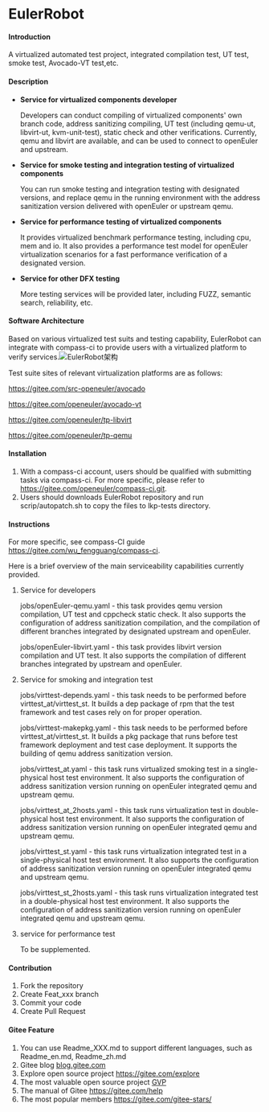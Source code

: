 #  EulerRobot

####  Introduction

A virtualized automated test project, integrated compilation test, UT test, smoke test, Avocado-VT test,etc.

#### Description

- **Service for virtualized components developer**

  Developers can conduct compiling of virtualized components' own branch code,  address sanitizing compiling, UT test (including qemu-ut, libvirt-ut, kvm-unit-test), static check and other verifications. Currently, qemu and libvirt are available, and can be used to connect to openEuler and upstream.

- **Service for smoke testing and integration testing of virtualized components**

  You can run smoke testing and integration testing with designated versions, and replace qemu in the running environment with the address sanitization version delivered with openEuler or upstream qemu.

- **Service for performance testing of virtualized components**

  It provides virtualized benchmark performance testing, including cpu, mem and io. It also provides a performance test model for openEuler virtualization scenarios for a fast performance verification of a designated version.

- **Service for other DFX testing**

  More testing services will be provided later, including FUZZ, semantic search, reliability, etc.

#### Software Architecture

Based on various virtualized test suits and testing capability, EulerRobot can integrate with compass-ci to provide users with a virtualized platform to verify services.![EulerRobot架构](https://gitee.com/openeuler/EulerRobot/raw/master/docs/design/EulerRobot-architecture.png)

Test suite sites of relevant virtualization platforms are as follows:

<https://gitee.com/src-openeuler/avocado>

<https://gitee.com/openeuler/avocado-vt>

<https://gitee.com/openeuler/tp-libvirt>

<https://gitee.com/openeuler/tp-qemu>

####  Installation

1. With a compass-ci account, users should be qualified with submitting tasks via compass-ci. For more specific, please refer to <https://gitee.com/openeuler/compass-ci.git>.
2. Users should downloads EulerRobot repository and run scrip/autopatch.sh to copy the files to lkp-tests directory.

####  Instructions

For more specific, see compass-CI guide https://gitee.com/wu_fengguang/compass-ci.

Here is a brief overview of the main serviceability capabilities currently provided.

1. Service for developers

   jobs/openEuler-qemu.yaml - this task provides qemu version compilation, UT test and cppcheck static check. It also supports the configuration of address sanitization compilation, and the compilation of different branches integrated by designated upstream and openEuler.

   jobs/openEuler-libvirt.yaml - this task provides libvirt version compilation and UT test. It also supports the compilation of different branches integrated by upstream and openEuler.

2. Service for smoking and integration test

   jobs/virttest-depends.yaml - this task needs to be performed before virttest_at/virttest_st. It builds a dep package of rpm that the test framework and test cases rely on for proper operation.

   jobs/virttest-makepkg.yaml - this task needs to be performed before virttest_at/virttest_st. It builds a pkg package that runs before test framework deployment and test case deployment. It supports the building of qemu address sanitization version.

   jobs/virttest_at.yaml - this task runs virtualized smoking test in a single-physical host test environment. It also supports the configuration of address sanitization version running on openEuler integrated qemu and upstream qemu.

   jobs/virttest_at_2hosts.yaml - this task runs virtualization test in double-physical host test environment. It also supports the configuration of address sanitization version running on openEuler integrated qemu and upstream qemu.

   jobs/virttest_st.yaml - this task runs virtualization integrated test in a single-physical host test environment. It also supports the configuration of address sanitization version running on openEuler integrated qemu and upstream qemu.

   jobs/virttest_st_2hosts.yaml - this task runs virtualization integrated test in a double-physical host test environment. It also supports the configuration of address sanitization version running on openEuler integrated qemu and upstream qemu.

3. service for performance test

   To be supplemented.

####  Contribution

1. Fork the repository
2. Create Feat_xxx branch
3. Commit your code
4. Create Pull Request

####  Gitee Feature

1. You can use Readme_XXX.md to support different languages, such as Readme_en.md, Readme_zh.md
2. Gitee blog [blog.gitee.com](https://blog.gitee.com) 
3. Explore open source project <https://gitee.com/explore> 
4. The most valuable open source project [GVP](https://gitee.com/gvp) 
5. The manual of Gitee <https://gitee.com/help> 
6. The most popular members  <https://gitee.com/gitee-stars/> 